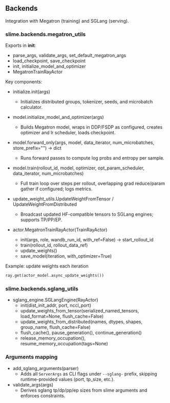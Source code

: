 ## Backends

Integration with Megatron (training) and SGLang (serving).

### slime.backends.megatron_utils

Exports in __init__:
- parse_args, validate_args, set_default_megatron_args
- load_checkpoint, save_checkpoint
- init, initialize_model_and_optimizer
- MegatronTrainRayActor

Key components:

- initialize.init(args)
  - Initializes distributed groups, tokenizer, seeds, and microbatch calculator.

- model.initialize_model_and_optimizer(args)
  - Builds Megatron model, wraps in DDP/FSDP as configured, creates optimizer and lr scheduler, loads checkpoint.

- model.forward_only(args, model, data_iterator, num_microbatches, store_prefix="") -> dict
  - Runs forward passes to compute log probs and entropy per sample.

- model.train(rollout_id, model, optimizer, opt_param_scheduler, data_iterator, num_microbatches)
  - Full train loop over steps per rollout, overlapping grad reduce/param gather if configured; logs metrics.

- update_weight_utils.UpdateWeightFromTensor / UpdateWeightFromDistributed
  - Broadcast updated HF-compatible tensors to SGLang engines; supports TP/PP/EP.

- actor.MegatronTrainRayActor(TrainRayActor)
  - init(args, role, wandb_run_id, with_ref=False) -> start_rollout_id
  - train(rollout_id, rollout_data_ref)
  - update_weights()
  - save_model(iteration, with_optimizer=True)

Example: update weights each iteration
```python
ray.get(actor_model.async_update_weights())
```

### slime.backends.sglang_utils

- sglang_engine.SGLangEngine(RayActor)
  - init(dist_init_addr, port, nccl_port)
  - update_weights_from_tensor(serialized_named_tensors, load_format=None, flush_cache=False)
  - update_weights_from_distributed(names, dtypes, shapes, group_name, flush_cache=False)
  - flush_cache(), pause_generation(), continue_generation()
  - release_memory_occupation(), resume_memory_occupation(tags=None)

### Arguments mapping

- add_sglang_arguments(parser)
  - Adds all `ServerArgs` as CLI flags under `--sglang-` prefix, skipping runtime-provided values (port, tp_size, etc.).
- validate_args(args)
  - Derives sglang tp/dp/pp/ep sizes from slime arguments and enforces constraints.

